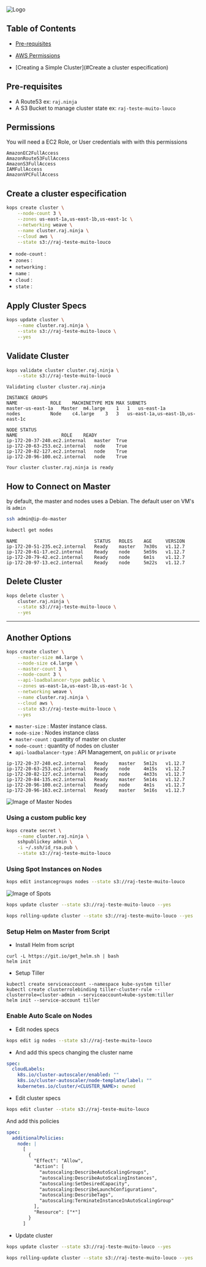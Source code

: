 
![Logo](.github/images/kops-aws.png)

## Table of Contents

* [Pre-requisites](#Pre-requisites)

* [AWS Permissions](#Permissions)

* [Creating a Simple Cluster](#Create a cluster especification)


## Pre-requisites

* A Route53 ex: `raj.ninja`
* A S3 Bucket to manage cluster state ex: `raj-teste-muito-louco`

## Permissions

You will need a EC2 Role, or User credentials with with this permissions

```
AmazonEC2FullAccess
AmazonRoute53FullAccess
AmazonS3FullAccess
IAMFullAccess
AmazonVPCFullAccess
```


## Create a cluster especification

```bash
kops create cluster \
    --node-count 3 \
    --zones us-east-1a,us-east-1b,us-east-1c \
    --networking weave \
    --name cluster.raj.ninja \
    --cloud aws \
    --state s3://raj-teste-muito-louco
```

* `node-count` :
* `zones` :
* `networking` :
* `name` :
* `cloud` :
* `state` :


## Apply Cluster Specs

```bash
kops update cluster \
    --name cluster.raj.ninja \
    --state s3://raj-teste-muito-louco \
    --yes
```


## Validate Cluster

```bash
kops validate cluster cluster.raj.ninja \
    --state s3://raj-teste-muito-louco
```

```
Validating cluster cluster.raj.ninja

INSTANCE GROUPS
NAME			ROLE	MACHINETYPE	MIN	MAX	SUBNETS
master-us-east-1a	Master	m4.large	1	1	us-east-1a
nodes			Node	c4.large	3	3	us-east-1a,us-east-1b,us-east-1c

NODE STATUS
NAME				ROLE	READY
ip-172-20-37-240.ec2.internal	master	True
ip-172-20-63-253.ec2.internal	node	True
ip-172-20-82-127.ec2.internal	node	True
ip-172-20-96-100.ec2.internal	node	True

Your cluster cluster.raj.ninja is ready
```

## How to Connect on Master

by default, the master and nodes uses a Debian. The default user on VM's is `admin`

```bash
ssh admin@ip-do-master
```


```bash
kubectl get nodes
```

```
NAME                            STATUS   ROLES    AGE     VERSION
ip-172-20-51-235.ec2.internal   Ready    master   7m30s   v1.12.7
ip-172-20-61-17.ec2.internal    Ready    node     5m59s   v1.12.7
ip-172-20-79-42.ec2.internal    Ready    node     6m1s    v1.12.7
ip-172-20-97-13.ec2.internal    Ready    node     5m22s   v1.12.7
```

## Delete Cluster

```bash
kops delete cluster \
    cluster.raj.ninja \
    --state s3://raj-teste-muito-louco \
    --yes
```
------

## Another Options

```bash
kops create cluster \
    --master-size m4.large \
    --node-size c4.large \
    --master-count 3 \
    --node-count 3 \
    --api-loadbalancer-type public \
    --zones us-east-1a,us-east-1b,us-east-1c \
    --networking weave \
    --name cluster.raj.ninja \
    --cloud aws \
    --state s3://raj-teste-muito-louco \
    --yes
```

* `master-size` : Master instance class.
* `node-size` : Nodes instance class
* `master-count` : quantity of master on cluster
* `node-count` : quantity of nodes on cluster
* `api-loadbalancer-type` : API Management, on `public` or `private`


```
ip-172-20-37-240.ec2.internal   Ready    master   5m12s   v1.12.7
ip-172-20-63-253.ec2.internal   Ready    node     4m15s   v1.12.7
ip-172-20-82-127.ec2.internal   Ready    node     4m33s   v1.12.7
ip-172-20-84-135.ec2.internal   Ready    master   5m14s   v1.12.7
ip-172-20-96-100.ec2.internal   Ready    node     4m1s    v1.12.7
ip-172-20-96-163.ec2.internal   Ready    master   5m16s   v1.12.7
```

![Image of Master Nodes](.github/images/master-node-count.png)

### Using a custom public key

```bash
kops create secret \
    --name cluster.raj.ninja \
    sshpublickey admin \
    -i ~/.ssh/id_rsa.pub \
    --state s3://raj-teste-muito-louco
```


### Using Spot Instances on Nodes

```bash
kops edit instancegroups nodes --state s3://raj-teste-muito-louco
```

![Image of Spots](.github/images/spot-edit.png)

```bash
kops update cluster --state s3://raj-teste-muito-louco --yes
```

```bash
kops rolling-update cluster --state s3://raj-teste-muito-louco --yes
```

### Setup Helm on Master from Script

* Install Helm from script
```
curl -L https://git.io/get_helm.sh | bash
helm init
```

* Setup Tiller
```
kubectl create serviceaccount --namespace kube-system tiller
kubectl create clusterrolebinding tiller-cluster-rule --clusterrole=cluster-admin --serviceaccount=kube-system:tiller
helm init --service-account tiller
```

### Enable Auto Scale on Nodes

* Edit nodes specs

```bash
kops edit ig nodes --state s3://raj-teste-muito-louco
```
* And add this specs changing the cluster name

```yml
spec:
  cloudLabels:
    k8s.io/cluster-autoscaler/enabled: ""
    k8s.io/cluster-autoscaler/node-template/label: ""
    kubernetes.io/cluster/<CLUSTER_NAME>: owned

```

* Edit cluster specs

```bash
kops edit cluster --state s3://raj-teste-muito-louco
```

And add this policies

```yml
spec:
  additionalPolicies:
    node: |
      [
        {
          "Effect": "Allow",
          "Action": [
            "autoscaling:DescribeAutoScalingGroups",
            "autoscaling:DescribeAutoScalingInstances",
            "autoscaling:SetDesiredCapacity",
            "autoscaling:DescribeLaunchConfigurations",
            "autoscaling:DescribeTags",
            "autoscaling:TerminateInstanceInAutoScalingGroup"
          ],
          "Resource": ["*"]
        }
      ]
```

* Update cluster

```bash
kops update cluster --state s3://raj-teste-muito-louco --yes
```

```bash
kops rolling-update cluster --state s3://raj-teste-muito-louco --yes
```
